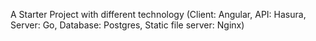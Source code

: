 A Starter Project with different technology (Client: Angular, API: Hasura, Server: Go, Database: Postgres, Static file server: Nginx)